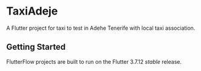 # TaxiAdeje

A Flutter project for taxi to test in Adehe Tenerife with local taxi association.

## Getting Started

FlutterFlow projects are built to run on the Flutter 3.7.12 _stable_ release.
